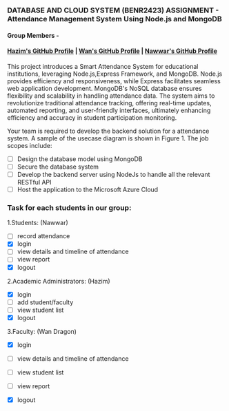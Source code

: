 ### DATABASE AND CLOUD SYSTEM (BENR2423) ASSIGNMENT - Attendance Management System Using Node.js and MongoDB
#### Group Members - 
#### [Hazim's GitHub Profile](https://github.com/hazimfarhan17) | [Wan's GitHub Profile](https://github.com/wnnjmi) | [Nawwar's GitHub Profile](https://github.com/nawwarnaim00)
 This project introduces a Smart Attendance System for educational institutions, leveraging Node.js,Express Framework, and MongoDB. Node.js provides efficiency and responsiveness, while Express facilitates seamless web application development. MongoDB's NoSQL database ensures flexibility and scalability in handling attendance data. The system aims to revolutionize traditional attendance tracking, offering real-time updates, automated reporting, and user-friendly interfaces, ultimately enhancing efficiency and accuracy in student participation monitoring.

Your team is required to develop the backend solution for a attendance system. A sample of the usecase diagram is shown in Figure 1. The job scopes include:

- [ ]  Design the database model using MongoDB
- [ ]  Secure the database system
- [ ]  Develop the backend server using NodeJs to handle all the relevant RESTful API
- [ ]  Host the application to the Microsoft Azure Cloud

### Task for each students in our group:

1.Students: (Nawwar)
- [ ] record attendance 
- [x] login 
- [ ]  view details and timeline of attendance 
- [ ] view report 
- [x] logout 

2.Academic Administrators: (Hazim)
- [x] login 
- [ ]  add student/faculty 
- [ ] view student list 
- [x]  logout 

3.Faculty: (Wan Dragon)
- [x] login 
- [ ] view details and timeline of attendance 
- [ ]  view student list 
- [ ]  view report 
- [x] logout




